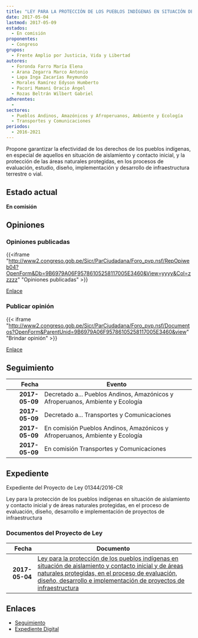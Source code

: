 ```yaml
---
title: "LEY PARA LA PROTECCIÓN DE LOS PUEBLOS INDÍGENAS EN SITUACIÓN DE AISLAMIENTO Y CONTACTO INICIAL Y DE ÁREAS NATURALES PROTEGIDAS EN EL PROCESO DE EVALUACIÓN, DISEÑO, DESARROLLO E IMPLEMENTACIÓN DE PROYECTOS DE INFRAESTRUCTURA"
date: 2017-05-04
lastmod: 2017-05-09
estados: 
  - En comisión
proponentes: 
  - Congreso
grupos: 
  - Frente Amplio por Justicia, Vida y Libertad
autores: 
  - Foronda Farro María Elena
  - Arana Zegarra Marco Antonio
  - Lapa Inga Zacarías Reymundo
  - Morales Ramírez Edyson Humberto
  - Pacori Mamani Oracio Ángel
  - Rozas Beltrán Wilbert Gabriel
adherentes: 
  - 
sectores: 
  - Pueblos Andinos, Amazónicos y Afroperuanos, Ambiente y Ecología
  - Transportes y Comunicaciones
periodos: 
  - 2016-2021
---
```


Propone garantizar la efectividad de los derechos de los pueblos indígenas, en especial de aquellos en situación de aislamiento y contacto inicial, y la protección de las áreas naturales protegidas, en los procesos de evaluación, estudio, diseño, implementación y desarrollo de infraestructura terrestre o vial.


## Estado actual

**En comisión**

## Opiniones

### Opiniones publicadas

{{<iframe "http://www2.congreso.gob.pe/Sicr/ParCiudadana/Foro_pvp.nsf/RepOpiweb04?OpenForm&Db=9B6979A06F95786105258117005E3460&View=yyyy&Col=zzzzz" "Opiniones publicadas" >}}

[Enlace](http://www2.congreso.gob.pe/Sicr/ParCiudadana/Foro_pvp.nsf/RepOpiweb04?OpenForm&Db=9B6979A06F95786105258117005E3460&View=yyyy&Col=zzzzz)
### Publicar opinión

{{< iframe "http://www2.congreso.gob.pe/Sicr/ParCiudadana/Foro_pvp.nsf/Documentos?OpenForm&ParentUnid=9B6979A06F95786105258117005E3460&view" "Brindar opinión" >}}

[Enlace](http://www2.congreso.gob.pe/Sicr/ParCiudadana/Foro_pvp.nsf/Documentos?OpenForm&ParentUnid=9B6979A06F95786105258117005E3460&view)

## Seguimiento

| Fecha | Evento |
|------:|--------|
| **2017-05-09** | Decretado a... Pueblos Andinos, Amazónicos y Afroperuanos, Ambiente y Ecología|
| **2017-05-09** | Decretado a... Transportes y Comunicaciones|
| **2017-05-09** | En comisión Pueblos Andinos, Amazónicos y Afroperuanos, Ambiente y Ecología|
| **2017-05-09** | En comisión Transportes y Comunicaciones|


## Expediente

Expediente del Proyecto de Ley 01344/2016-CR

Ley para la protección de los pueblos indígenas en situación de aislamiento y contacto inicial y de áreas naturales protegidas, en el proceso de evaluación, diseño, desarrollo e implementación de proyectos de infraestructura


### Documentos del Proyecto de Ley

| Fecha | Documento |
|------:|--------|
| **2017-05-04** | [Ley para la protección de los pueblos indígenas en situación de aislamiento y contacto inicial y de áreas naturales protegidas, en el proceso de evaluación, diseño, desarrollo e implementación de proyectos de infraestructura](http://www.leyes.congreso.gob.pe/Documentos/2016_2021/Proyectos_de_Ley_y_de_Resoluciones_Legislativas/PL0134420170504.PDF) |

## Enlaces 

- [Seguimiento](http://www2.congreso.gob.pe/Sicr/TraDocEstProc/CLProLey2016.nsf/f7fff46988ca05b1052578e100829cc7/8fb1dc5cf5af6b41052581170005467c?OpenDocument)
- [Expediente Digital](http://www2.congreso.gob.pehttp://www2.congreso.gob.pe/Sicr/TraDocEstProc/CLProLey2016.nsf/f7fff46988ca05b1052578e100829cc7/8fb1dc5cf5af6b41052581170005467c?OpenDocument&Click=05257FB7005EB655.eb71d0cf91d8294e05256cdf006b5706/$Body/0.1C6C)
